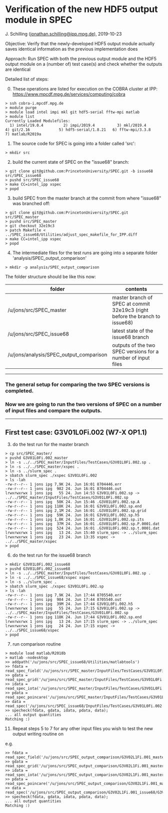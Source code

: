Verification of the new HDF5 output module in SPEC
======

J. Schilling (jonathan.schilling@ipp.mpg.de), 2019-10-23

Objective: Verify that the newly-developed HDF5 output module actually saves identical information
           as the previous implementation does

Approach:  Run SPEC with both the previous output module and the HDF5 output module on a (number of) test case(s)
           and check whether the outputs are identical

Detailed list of steps:

0. These operations are listed for execution on the COBRA cluster at IPP: https://www.mpcdf.mpg.de/services/computing/cobra
```
> ssh cobra-i.mpcdf.mpg.de
> module purge
> module load intel impi mkl git hdf5-serial fftw-mpi matlab
> module list
Currently Loaded Modulefiles:
  1) intel/19.0.4         2) impi/2019.4          3) mkl/2019.4           4) git/2.16             5) hdf5-serial/1.8.21   6) fftw-mpi/3.3.8       7) matlab/R2019a
```

1. The source code for SPEC is going into a folder called 'src':
```
> mkdir src
```
  
2. build the current state of SPEC on the "issue68" branch:
```
> git clone git@github.com:PrincetonUniversity/SPEC.git -b issue68 src/SPEC_issue68
> pushd src/SPEC_issue68
> make CC=intel_ipp xspec
> popd
```

3. build SPEC from the master branch at the commit from where "issue68" was branched off:
```
> git clone git@github.com:PrincetonUniversity/SPEC.git src/SPEC_master
> pushd src/SPEC_master
> git checkout 32e19c3
> patch Makefile < ../SPEC_issue68/Utilities/adjust_spec_makefile_for_IPP.diff
> make CC=intel_ipp xspec
> popd
```

4. The intermediate files for the test runs are going into a separate folder 'analysis/SPEC_output_comparison'
```
> mkdir -p analysis/SPEC_output_comparison
```

The folder structure should be like this now:

| folder                                  | contents |
| ----------------------------------------|----------|
| /u/jons/src/SPEC_master                 | master branch of SPEC at commit 32e19c3 (right before the branch to issue68) |
| /u/jons/src/SPEC_issue68                | latest state of the issue68 branch |
| /u/jons/analysis/SPEC_output_comparison | outputs of the two SPEC versions for a number of input files |

---
### The general setup for comparing the two SPEC versions is completed.
### Now we are going to run the two versions of SPEC on a number of input files and compare the outputs.
---


## First test case: G3V01L0Fi.002 (W7-X OP1.1)











3. do the test run for the master branch
```
> cp src/SPEC_master/
> pushd G3V01L0Fi.002_master
> ln -s ../../SPEC_master/InputFiles/TestCases/G3V01L0Fi.002.sp .
> ln -s ../../SPEC_master/xspec .
> ln -s ../slurm_spec .
> sbatch slurm_spec ./xspec G3V01L0Fi.002
> ls -lah
-rw-r--r-- 1 jons ipg 7,9K 24. Jun 16:01 8704446.err
-rw-r--r-- 1 jons ipg  982 24. Jun 16:01 8704446.out
lrwxrwxrwx 1 jons ipg   55 24. Jun 14:53 G3V01L0Fi.002.sp -> ../../SPEC_master/InputFiles/TestCases/G3V01L0Fi.002.sp
-rw-r--r-- 1 jons ipg  58K 24. Jun 15:46 .G3V01L0Fi.002.sp.A
-rw-r--r-- 1 jons ipg 118K 24. Jun 16:01 G3V01L0Fi.002.sp.end
-rw-r--r-- 1 jons ipg 2,1M 24. Jun 16:01 .G3V01L0Fi.002.sp.grid
-rw-r--r-- 1 jons ipg  59K 24. Jun 16:01 G3V01L0Fi.002.sp.h5
-rw-r--r-- 1 jons ipg 1,8K 24. Jun 16:01 .G3V01L0Fi.002.sp.its
-rw-r--r-- 1 jons ipg  37M 24. Jun 16:01 .G3V01L0Fi.002.sp.P.0001.dat
-rw-r--r-- 1 jons ipg  524 24. Jun 16:01 .G3V01L0Fi.002.sp.t.0001.dat
lrwxrwxrwx 1 jons ipg   13 24. Jun 15:40 slurm_spec -> ../slurm_spec
lrwxrwxrwx 1 jons ipg   23 24. Jun 13:35 xspec -> ../../SPEC_master/xspec
> popd
```

6. do the test run for the issue68 branch
```
> mkdir G3V01L0Fi.002_issue68
> pushd G3V01L0Fi.002_issue68
> ln -s ../../SPEC_master/InputFiles/TestCases/G3V01L0Fi.002.sp .
> ln -s ../../SPEC_issue68/xspec xspec
> ln -s ../slurm_spec .
> sbatch slurm_spec ./xspec G3V01L0Fi.002.sp
> ls -lah
-rw-r--r-- 1 jons ipg 7,9K 24. Jun 17:44 8705540.err
-rw-r--r-- 1 jons ipg  984 24. Jun 17:44 8705540.out
-rw-r--r-- 1 jons ipg  39M 24. Jun 17:44 G3V01L0Fi.002.h5
lrwxrwxrwx 1 jons ipg   55 24. Jun 17:15 G3V01L0Fi.002.sp -> ../../SPEC_master/InputFiles/TestCases/G3V01L0Fi.002.sp
-rw-r--r-- 1 jons ipg 118K 24. Jun 17:44 G3V01L0Fi.002.sp.end
lrwxrwxrwx 1 jons ipg   13 24. Jun 17:15 slurm_spec -> ../slurm_spec
lrwxrwxrwx 1 jons ipg   24 24. Jun 17:15 xspec -> ../../SPEC_issue68/xspec
> popd
```

7. run comparison routine
```
> module load matlab/R2018b
> matlab -nodesktop
>> addpath('/u/jons/src/SPEC_issue68/Utilities/matlabtools')
>> fdata = read_spec_field('/u/jons/src/SPEC_master/InputFiles/TestCases/G3V01L0Fi.002.sp.h5');
>> gdata = read_spec_grid('/u/jons/src/SPEC_master/InputFiles/TestCases/G3V01L0Fi.002.sp.h5'); 
>> idata = read_spec_iota('/u/jons/src/SPEC_master/InputFiles/TestCases/G3V01L0Fi.002.sp.h5');
>> pdata = read_spec_poincare('/u/jons/src/SPEC_master/InputFiles/TestCases/G3V01L0Fi.002.sp.h5');
>> data = read_spec('/u/jons/src/SPEC_issue68/InputFiles/TestCases/G3V01L0Fi.002.h5');          
>> specheck(fdata, gdata, idata, pdata, data);
... all output quantities
Matching :)
```

11. Repeat steps 5 to 7 for any other input files you wish to test the new output writing routine on

e.g.
```
>> fdata = read_spec_field('/u/jons/src/SPEC_output_comparison/G3V02L1Fi.001_master/G3V02L1Fi.001.sp.h5');
>> gdata = read_spec_grid('/u/jons/src/SPEC_output_comparison/G3V02L1Fi.001_master/G3V02L1Fi.001.sp.h5');
>> idata = read_spec_iota('/u/jons/src/SPEC_output_comparison/G3V02L1Fi.001_master/G3V02L1Fi.001.sp.h5');
>> pdata = read_spec_poincare('/u/jons/src/SPEC_output_comparison/G3V02L1Fi.001_master/G3V02L1Fi.001.sp.h5');
>> data = read_spec('/u/jons/src/SPEC_output_comparison/G3V02L1Fi.001_issue68/G3V02L1Fi.001.h5');
>> specheck(fdata, gdata, idata, pdata, data);
... all output quantities
Matching :)
```

